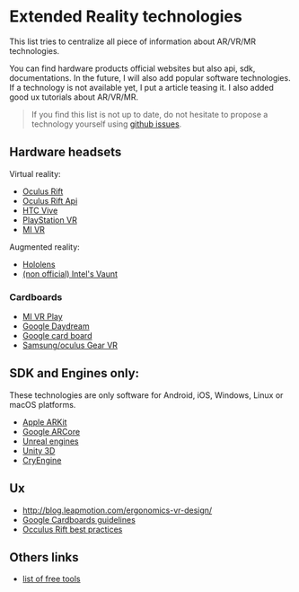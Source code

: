 # Extended Reality technologies

This list tries to centralize all piece of information about AR/VR/MR technologies.

You can find hardware products official websites but also api, sdk, documentations.
In the future, I will also add popular software technologies. If a technology is not available yet,
I put a article teasing it. I also added good ux tutorials about AR/VR/MR.

> If you find this list is not up to date, do not hesitate to propose a technology yourself using [github issues](https://github.com/friedrith/ux-research/issues).

## Hardware headsets

Virtual reality:
* [Oculus Rift](https://www.oculus.com/rift/)
* [Oculus Rift Api](https://developer.oculus.com/)
* [HTC Vive](https://www.vive.com/)
* [PlayStation VR](https://www.playstation.com/fr-fr/explore/playstation-vr/)
* [MI VR](http://www.mi.com/en/mivr/)

Augmented reality:
* [Hololens](https://www.microsoft.com/hololens)
* [(non official) Intel's Vaunt](https://www.theverge.com/2018/2/5/16966530/intel-vaunt-smart-glasses-announced-ar-video)

### Cardboards

* [MI VR Play](http://www.mi.com/en/mivr1c/)
* [Google Daydream](https://vr.google.com/daydream/)
* [Google card board](https://store.google.com/product/google_cardboard)
* [Samsung/oculus Gear VR](http://www.samsung.com/fr/gearvr/)

## SDK and Engines only:

These technologies are only software for Android, iOS, Windows, Linux or macOS platforms.

* [Apple ARKit](https://developer.apple.com/arkit/)
* [Google ARCore](https://developers.google.com/ar/discover/)
* [Unreal engines](https://www.unrealengine.com/en-US/what-is-unreal-engine-4)
* [Unity 3D](https://unity3d.com)
* [CryEngine](https://www.cryengine.com/user/registration)


## Ux

* http://blog.leapmotion.com/ergonomics-vr-design/
* [Google Cardboards guidelines](https://designguidelines.withgoogle.com/cardboard/)
* [Occulus Rift best practices](https://developer.oculus.com/design/latest/concepts/book-bp/)

## Others links

* [list of free tools](https://makezine.com/2016/03/24/makers-introduction-vr-best-software-tools-free/)
